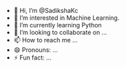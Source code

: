 - 👋 Hi, I’m @SadikshaKc
- 👀 I’m interested in Machine Learning.
- 🌱 I’m currently learning Python
- 💞️ I’m looking to collaborate on ...
- 📫 How to reach me ...
- 😄 Pronouns: ...
- ⚡ Fun fact: ...

<!---
SadikshaKc/SadikshaKc is a ✨ special ✨ repository because its `README.md` (this file) appears on your GitHub profile.
You can click the Preview link to take a look at your changes.
--->
